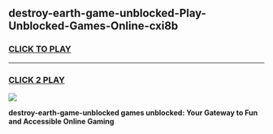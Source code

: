 
## destroy-earth-game-unblocked-Play-Unblocked-Games-Online-cxi8b
<h3>
<a href="https://premium76.site?title=destroy-earth-game-unblocked&ref=25A">CLICK TO PLAY</a></h3>
<hr>

<h3>
<a href="https://premium76.site?title=destroy-earth-game-unblocked&ref=25A">CLICK 2 PLAY</a>
  
</h3>

<a href="https://premium76.site?title=destroy-earth-game-unblocked&ref=25A"><img src="https://clearcache.store/games.png"></a>


**destroy-earth-game-unblocked games unblocked: Your Gateway to Fun and Accessible Online Gaming**
